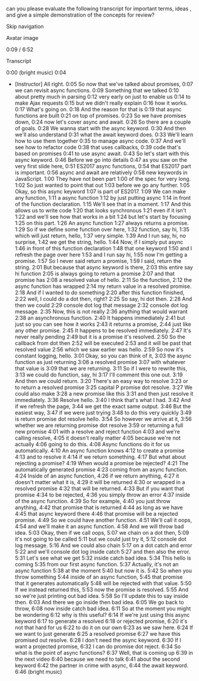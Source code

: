 can you please evaluate the following transcript for important terms, ideas , and give a simple demonstration of the concepts for review? 



Skip navigation




Avatar image


0:09 / 6:52

Transcript


0:00
(bright music)
0:04
- [Instructor] All right.
0:05
So now that we've talked about promises,
0:07
we can revisit async functions.
0:09
Something that we talked
0:10
about pretty much in parsing
0:12
very early on just to enable us
0:14
to make Ajax requests
0:15
but we didn't really explain
0:16
how it works.
0:17
What's going on.
0:18
And the reason for that is
0:19
that async functions are built
0:21
on top of promises.
0:23
So we have promises down,
0:24
now let's cover async and await.
0:26
So there are a couple of goals.
0:28
We wanna start with the async keyword.
0:30
And then we'll also understand
0:31
what the await keyword does.
0:33
We'll learn how to use them together
0:35
to manage async code.
0:37
And we'll see how to refactor code
0:38
that uses callbacks,
0:39
code that's based on promises
0:41
to use async await.
0:43
So let's start with this async keyword.
0:46
Before we go into details
0:47
as you saw on the very first slide here,
0:51
ES2017 async functions,
0:54
that ES2017 part is important.
0:56
async and await are relatively
0:58
new keywords in JavaScript.
1:00
They have not been part
1:00
of the spec for very long.
1:02
So just wanted to point that out
1:03
before we go any further.
1:05
Okay, so this async keyword
1:07
is part of ES2017.
1:09
We can make any function,
1:11
a async function
1:12
by just putting async
1:14
in front of the function declaration.
1:15
We'll see that in a moment.
1:17
And this allows us to write code
1:20
that looks synchronous
1:21
even if it isn't
1:22
and we'll see how that works in a bit
1:24
but let's start by focusing
1:25
on this part.
1:26
An async function
1:27
always returns a promise.
1:29
So if we define some function over here,
1:32
function, say hi,
1:35
which will just return, hello,
1:37
very simple.
1:39
And I run say, hi, no surprise,
1:42
we get the string, hello.
1:44
Now, if I simply put async
1:46
in front of this function declaration
1:48
that one keyword
1:50
and I refresh the page over here
1:53
and I run say hi,
1:55
now I'm getting a promise.
1:57
So I never said return a promise,
1:59
I said, return the string.
2:01
But because that async keyword is there,
2:03
this entire say hi function
2:05
is always going to return a promise
2:07
and that promise has
2:08
a resolved value of hello.
2:11
So the function,
2:12
the async function has wrapped
2:14
my return value in a resolved promise.
2:18
And if I wanted to do something
2:20
after this function finished,
2:22
well, I could do a dot then, right?
2:25
So say, hi dot then.
2:28
And then we could
2:29
console dot log that message
2:32
console dot log message.
2:35
Now, this is not really
2:36
anything that would warrant
2:38
an asynchronous function.
2:40
It happens immediately
2:41
but just so you can see how it works
2:43
it returns a promise,
2:44
just like any other promise.
2:45
It happens to be resolved immediately.
2:47
It's never really pending
2:49
but it is a promise it's resolved.
2:50
So the callback from dot then
2:52
will be executed
2:53
and it will be past that resolved value
2:56
which we saw earlier was hello.
2:59
So now it's constant logging, hello.
3:01
Okay, so you can think of it,
3:03
the async function as just returning
3:06
a resolved promise
3:07
with whatever that value is
3:09
that we are returning.
3:11
So if I were to rewrite this,
3:13
we could do function, say, hi
3:17
I'll comment this one out.
3:19
And then we could return.
3:20
There's an easy way to resolve
3:23
or to return a resolved promise
3:25
capital P promise dot resolve.
3:27
We could also make
3:28
a new promise like this
3:31
and then just resolve it immediately.
3:36
Resolve hello.
3:40
I think that's what I had.
3:42
And if we refresh the page,
3:44
we get the exact same output.
3:46
But the easiest way,
3:47
if we were just trying
3:48
to do this very quickly
3:49
is return promise dot resolve hello.
3:54
So however we arrive at it,
3:56
whether we are returning promise dot resolve
3:59
or returning a full new promise
4:01
with a resolve and reject function
4:03
and we're calling resolve,
4:05
it doesn't really matter
4:05
because we're not actually
4:06
going to do this.
4:08
Async functions do it for us automatically.
4:10
An async function knows
4:12
to create a promise
4:13
and to resolve it
4:14
if we return something.
4:17
But what about rejecting a promise?
4:19
When would a promise be rejected?
4:21
The automatically generated promise
4:23
coming from an async function.
4:24
Inside of an async function,
4:26
if we return anything,
4:27
it doesn't matter what it is,
4:29
it will be returned
4:30
or wrapped in a resolved promise
4:32
that will be returned.
4:33
But if you want that promise
4:34
to be rejected,
4:36
you simply throw an error
4:37
inside of the async function.
4:39
So for example,
4:40
you just throw anything,
4:42
that promise that is returned
4:44
as long as we have
4:45
that async keyword there
4:46
that promise will be a rejected promise.
4:49
So we could have another function.
4:51
We'll call it oops,
4:54
and we'll make it an async function.
4:58
And we will throw bad idea.
5:03
Okay, then if we call oops,
5:07
we chain on a dot then,
5:09
it's not going to be called
5:11
but we could just try it,
5:12
console dot log message.
5:16
And we could also chain
5:17
on a dot catch and error
5:22
and we'll console dot log inside catch
5:27
and then also the error.
5:31
Let's see what we get
5:32
inside catch bad idea.
5:34
This hello is coming
5:35
from our first async function.
5:37
Actually, it's not an async function
5:38
at the moment
5:40
but now it is.
5:42
So when you throw something
5:44
inside of an async function,
5:45
that promise that it generates automatically
5:48
will be rejected with that value.
5:50
If we instead returned this,
5:53
now the promise is resolved.
5:55
And so we're just printing out bad idea.
5:58
So I'll update this to say inside then.
6:03
And there we go inside then bad idea.
6:05
We go back to throw,
6:08
now inside catch bad idea.
6:11
So at the moment you might be wondering
6:12
why is this useful?
6:14
If we're just using this async keyword
6:17
to generate a resolved
6:18
or rejected promise,
6:20
it's not that hard for us
6:22
to do it on our own
6:23
as we saw here.
6:24
If we want to just generate
6:25
a resolved promise
6:27
we have this promised out resolve.
6:28
I don't need the async keyword.
6:30
If I want a projected promise,
6:32
I can do promise dot reject.
6:34
So what is the point of async functions?
6:37
Well, that is coming up
6:39
in the next video
6:40
because we need to talk
6:41
about the second keyword
6:42
the partner in crime with async,
6:44
the await keyword.
6:46
(bright music)